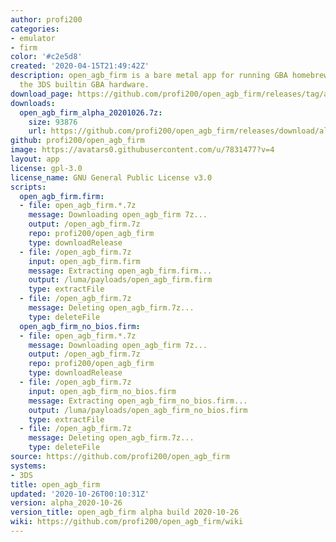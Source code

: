 ```yaml
---
author: profi200
categories:
- emulator
- firm
color: '#c2e5d8'
created: '2020-04-15T21:49:42Z'
description: open_agb_firm is a bare metal app for running GBA homebrew/games using
  the 3DS builtin GBA hardware.
download_page: https://github.com/profi200/open_agb_firm/releases/tag/alpha_2020-10-26
downloads:
  open_agb_firm_alpha_20201026.7z:
    size: 93876
    url: https://github.com/profi200/open_agb_firm/releases/download/alpha_2020-10-26/open_agb_firm_alpha_20201026.7z
github: profi200/open_agb_firm
image: https://avatars0.githubusercontent.com/u/7831477?v=4
layout: app
license: gpl-3.0
license_name: GNU General Public License v3.0
scripts:
  open_agb_firm.firm:
  - file: open_agb_firm.*.7z
    message: Downloading open_agb_firm 7z...
    output: /open_agb_firm.7z
    repo: profi200/open_agb_firm
    type: downloadRelease
  - file: /open_agb_firm.7z
    input: open_agb_firm.firm
    message: Extracting open_agb_firm.firm...
    output: /luma/payloads/open_agb_firm.firm
    type: extractFile
  - file: /open_agb_firm.7z
    message: Deleting open_agb_firm.7z...
    type: deleteFile
  open_agb_firm_no_bios.firm:
  - file: open_agb_firm.*.7z
    message: Downloading open_agb_firm 7z...
    output: /open_agb_firm.7z
    repo: profi200/open_agb_firm
    type: downloadRelease
  - file: /open_agb_firm.7z
    input: open_agb_firm_no_bios.firm
    message: Extracting open_agb_firm_no_bios.firm...
    output: /luma/payloads/open_agb_firm_no_bios.firm
    type: extractFile
  - file: /open_agb_firm.7z
    message: Deleting open_agb_firm.7z...
    type: deleteFile
source: https://github.com/profi200/open_agb_firm
systems:
- 3DS
title: open_agb_firm
updated: '2020-10-26T00:10:31Z'
version: alpha_2020-10-26
version_title: open_agb_firm alpha build 2020-10-26
wiki: https://github.com/profi200/open_agb_firm/wiki
---
```

